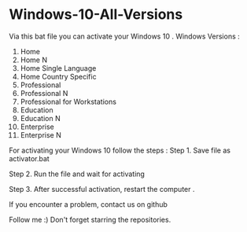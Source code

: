 # Windows-10-All-Versions
Via this bat file you can activate your Windows 10 .
Windows Versions :

1.  Home
2.  Home N
3.  Home Single Language
4.  Home Country Specific
5.  Professional
6.  Professional N
7.  Professional for Workstations
8.  Education
9.  Education N
10. Enterprise
11. Enterprise N

For activating your Windows 10 follow the steps :
Step 1. Save file as activator.bat

Step 2. Run the file and wait for activating

Step 3. After successful activation, restart the computer .


If you encounter a problem, contact us on github

Follow me :) 
Don't forget starring the repositories. 
